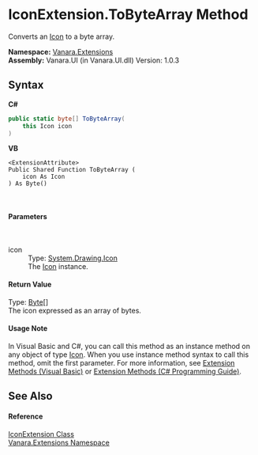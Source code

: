 # IconExtension.ToByteArray Method 
 

Converts an <a href="http://msdn2.microsoft.com/en-us/library/wkat843k" target="_blank">Icon</a> to a byte array.

**Namespace:**&nbsp;<a href="9abe54ff-18ce-e333-beed-30e855655381">Vanara.Extensions</a><br />**Assembly:**&nbsp;Vanara.UI (in Vanara.UI.dll) Version: 1.0.3

## Syntax

**C#**<br />
``` C#
public static byte[] ToByteArray(
	this Icon icon
)
```

**VB**<br />
``` VB
<ExtensionAttribute>
Public Shared Function ToByteArray ( 
	icon As Icon
) As Byte()
```

<br />

#### Parameters
&nbsp;<dl><dt>icon</dt><dd>Type: <a href="http://msdn2.microsoft.com/en-us/library/wkat843k" target="_blank">System.Drawing.Icon</a><br />The <a href="http://msdn2.microsoft.com/en-us/library/wkat843k" target="_blank">Icon</a> instance.</dd></dl>

#### Return Value
Type: <a href="http://msdn2.microsoft.com/en-us/library/yyb1w04y" target="_blank">Byte</a>[]<br />The icon expressed as an array of bytes.

#### Usage Note
In Visual Basic and C#, you can call this method as an instance method on any object of type <a href="http://msdn2.microsoft.com/en-us/library/wkat843k" target="_blank">Icon</a>. When you use instance method syntax to call this method, omit the first parameter. For more information, see <a href="http://msdn.microsoft.com/en-us/library/bb384936.aspx">Extension Methods (Visual Basic)</a> or <a href="http://msdn.microsoft.com/en-us/library/bb383977.aspx">Extension Methods (C# Programming Guide)</a>.

## See Also


#### Reference
<a href="38801bcb-a5fb-37a5-48bf-ea9386f71926">IconExtension Class</a><br /><a href="9abe54ff-18ce-e333-beed-30e855655381">Vanara.Extensions Namespace</a><br />
